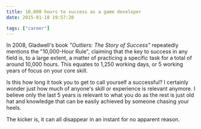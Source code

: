 ```yaml
---
title: 10,000 hours to success as a game developer
date: 2015-01-18 19:57:20

tags: ["career"]
---
```


In 2008, Gladwell's book _"Outliers: The Story of Success"_ repeatedly mentions the "10,000-Hour Rule", claiming that the key to success in any field is, to a large extent, a matter of practicing a specific task for a total of around 10,000 hours. This equates to 1,250 working days, or 5 working years of focus on your core skill.

Is this how long it took you to get to call yourself a successful? I
certainly wonder just how much of anyone's skill or experience is
relevant anymore. I believe only the last 5 years is relevant to what
you do as the rest is just old hat and knowledge that can be easily
achieved by someone chasing your heels.

The kicker is, it can all disappear in an instant for no apparent
reason.

